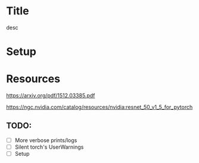 # Title
desc

# Setup

# Resources

https://arxiv.org/pdf/1512.03385.pdf

https://ngc.nvidia.com/catalog/resources/nvidia:resnet_50_v1_5_for_pytorch


## TODO:
- [ ] More verbose prints/logs
- [ ] Silent torch's UserWarnings
- [ ] Setup
